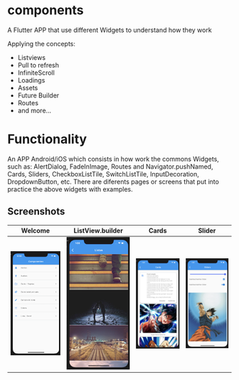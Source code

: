 # components

A Flutter APP that use different Widgets to understand how they work

Applying the concepts:

* Listviews
* Pull to refresh
* InfiniteScroll
* Loadings
* Assets
* Future Builder
* Routes
* and more...

# Functionality
An APP Android/iOS which consists in how work the commons Widgets, such as: AlertDialog, FadeInImage, Routes and Navigator.pushNamed, Cards, Sliders, CheckboxListTile, SwitchListTile, InputDecoration, DropdownButton, etc.
There are diferents pages or screens that put into practice
the above widgets with examples.

## Screenshots

|  Welcome      |  ListView.builder      |  Cards      |  Slider      |
|------------|-------------|------------|------------|
| ![Portrait](documentation/home.png) |  ![Portrait](documentation/list-builder.png)  | ![Portrait](documentation/cards.png) | ![Portrait](documentation/slider.png) |
